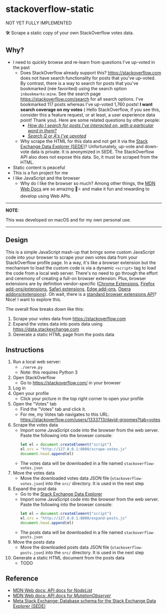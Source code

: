 # stackoverflow-static

NOT YET FULLY IMPLEMENTED

🛠 Scrape a static copy of your own StackOverflow votes data.

## Why?

* I need to quickly browse and re-learn from questions I've up-voted in the past
    * Does StackOverflow already support this? <https://stackoverflow.com> does not have search functionality for posts
      that you've up-voted. By contrast, there is a way to search for posts that you've bookmarked (née favorited) using
      the search option `inbookmarks:mine`. See the search page <https://stackoverflow.com/search> for all search
      options. I've bookmarked 117 posts whereas I've up-voted 1,760 posts! **I want search coverage on my votes** (
      Hello StackOverflow, if you see this, consider this a feature request, or at least, a user experience data point!
      Thank you). Here are some related questions by other people:
        * [*How do I search for posts I've interacted on, with a particular word in
          them?*](https://meta.stackoverflow.com/q/302648)
        * [*Search Q or A's I've upvoted*](https://meta.stackoverflow.com/q/394635)
    * Why scrape the HTML for this data and not get it via
      the [Stack Exchange Data Explorer (SEDE)](https://data.stackexchange.com/)? Unfortunately, up-vote and down-vote
      data is private. It is anonymized in SEDE. The StackOverflow API also does not expose this data. So, it must be
      scraped from the HTML.
* Static content is peaceful
* This is a fun project for me
* I like JavaScript and the browser
    * Why do I like the browser so much? Among other things,
      the [MDN Web Docs](https://developer.mozilla.org/en-US/docs/MDN) are so amazing 🤩⭐️ and make it fun and rewarding
      to develop using Web APIs.

---
**NOTE**:

This was developed on macOS and for my own personal use.

---

## Design

This is a simple JavaScript mash-up that brings some custom JavaScript code into your browser to scrape your own votes
data from your StackOverflow profile page. In a way, it's like a browser extension but the mechanism to load the custom
code is via a dynamic `<script>` tag to load the code from a local web server. There's no need to go through the effort
and ceremony of creating a full-on browser extension. Plus, browser extensions are by definition vendor-specific ([Chrome Extensions](https://support.google.com/chrome_webstore/answer/1047776?hl=en&topic=1212379),
[Firefox add-ons/extensions](https://addons.mozilla.org/en-US/firefox/extensions/), [Safari extensions](https://apps.apple.com/us/story/id1377753262),
[Edge add-ons](https://microsoftedge.microsoft.com/addons/Microsoft-Edge-Extensions-Home), [Opera addons/extensions](https://addons.opera.com/en/extensions/)).
Oh wait, there is a [standard browser extensions API](https://developer.mozilla.org/en-US/docs/Mozilla/Add-ons/WebExtensions/Build_a_cross_browser_extension)?
Nice! I want to explore this.

The overall flow breaks down like this:

1. Scrape your votes data from <https://stackoverflow.com>
1. Expand the votes data into posts data using <https://data.stackexchange.com>
1. Generate a static HTML page from the posts data

## Instructions

1. Run a local web server:
    * `./serve.py`
    * Note: this requires Python 3
1. Open StackOverflow
    * Go to <https://stackoverflow.com/> in your browser
1. Log in
1. Open your profile
    * Click your picture in the top right corner to open your profile
1. Open the "Votes" tab
    * Find the "Votes" tab and click it.
    * For me, my Votes tab navigates to this URL: <https://stackoverflow.com/users/1333713/david-groomes?tab=votes>
1. Scrape the votes data
    * Import some JavaScript code into the browser from the web server. Paste the following into the browser console:
      ```javascript
      let el = document.createElement("script")
      el.src = "http://127.0.0.1:8000/scrape-votes.js"
      document.head.append(el)
      ```
    * The votes data will be downloaded in a file named `stackoverflow-votes.json`
1. Move the votes data
    * Move the downloaded votes data JSON file (`stackoverflow-votes.json`) into the `src/` directory. It is used in the
      next step
1. Expand the post data
    * Go to the [Stack Exchange Data Explorer](https://data.stackexchange.com/stackoverflow/query/new)
    * Import some JavaScript code into the browser from the web server. Paste the following into the browser console:
      ```javascript
      let el = document.createElement("script")
      el.src = "http://127.0.0.1:8000/expand-posts.js"
      document.head.append(el)
      ```
    * The posts data will be downloaded in a file named `stackoverflow-posts.json`
1. Move the posts data
    * Move the downloaded posts data JSON file (`stackoverflow-posts.json`) into the `src/` directory. It is used in the
      next step
1. Generate a static HTML document from the posts data
    * TODO

## Reference

* [MDN Web docs: API docs for *NodeList*](https://developer.mozilla.org/en-US/docs/Web/API/NodeList)
* [MDN Web docs: API docs for *MutationObserver*](https://developer.mozilla.org/en-US/docs/Web/API/MutationObserver)
* [Meta Stack Exchange: Database schema for the Stack Exchange Data Explorer (SEDE)](https://meta.stackexchange.com/a/2678)
